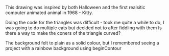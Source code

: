 This drawing was inspired by both Halloween and the first realsitic computer animated animal in 1968 - Kitty.

Doing the code for the triangles was difficult - took me quite a while to do, I was going to do multiple cats but decided not to after fiddling with them
Is there a way to make the coners of the triangle curved?

The background felt to plain as a solid colour, but I remembered seeing a project with a rainbow background using beginContour
